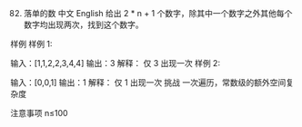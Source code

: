 82. 落单的数
    中文 English
    给出 2 \* n + 1 个数字，除其中一个数字之外其他每个数字均出现两次，找到这个数字。

样例
样例 1:

输入：[1,1,2,2,3,4,4]
输出：3
解释：
仅 3 出现一次
样例 2:

输入：[0,0,1]
输出：1
解释：
仅 1 出现一次
挑战
一次遍历，常数级的额外空间复杂度

注意事项
n≤100
